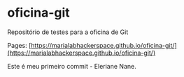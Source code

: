 # oficina-git
Repositório de testes para a oficina de Git  

Pages: [https://marialabhackerspace.github.io/oficina-git/](https://marialabhackerspace.github.io/oficina-git/)

Este é meu primeiro commit - Eleriane Nane.
